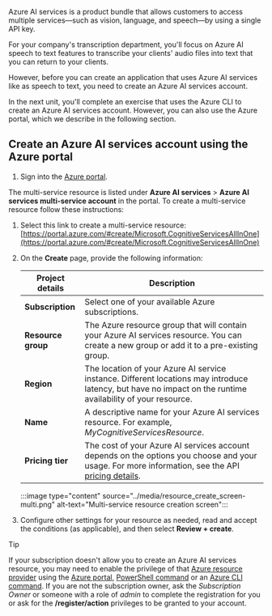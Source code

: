 Azure AI services is a product bundle that allows customers to access multiple services—such as vision, language, and speech—by using a single API key.

For your company's transcription department, you'll focus on Azure AI speech to text features to transcribe your clients' audio files into text that you can return to your clients.

However, before you can create an application that uses Azure AI services like as speech to text, you need to create an Azure AI services account.

In the next unit, you'll complete an exercise that uses the Azure CLI to create an Azure AI services account. However, you can also use the Azure portal, which we describe in the following section.

<a name='create-an-azure-ai-services-account-using-the-azure-portal'></a>

## Create an Azure AI services account using the Azure portal

1. Sign into the [Azure portal](https://portal.azure.com/?azure-portal=true).

The multi-service resource is listed under **Azure AI services** > **Azure AI services multi-service account** in the portal. To create a multi-service resource follow these instructions:
1. Select this link to create a multi-service resource: [https://portal.azure.com/#create/Microsoft.CognitiveServicesAllInOne](https://portal.azure.com/#create/Microsoft.CognitiveServicesAllInOne)

1. On the **Create** page, provide the following information:

    |Project details| Description   |
    |--|--|
    | **Subscription** | Select one of your available Azure subscriptions. |
    | **Resource group** | The Azure resource group that will contain your Azure AI services resource. You can create a new group or add it to a pre-existing group. |
    | **Region** | The location of your Azure AI service instance. Different locations may introduce latency, but have no impact on the runtime availability of your resource. |
    | **Name** | A descriptive name for your Azure AI services resource. For example, *MyCognitiveServicesResource*. |
    | **Pricing tier** | The cost of your Azure AI services account depends on the options you choose and your usage. For more information, see the API [pricing details](https://azure.microsoft.com/pricing/details/cognitive-services/).

    :::image type="content" source="../media/resource_create_screen-multi.png" alt-text="Multi-service resource creation screen":::

1. Configure other settings for your resource as needed, read and accept the conditions (as applicable), and then select **Review + create**.

> [!Tip]
> If your subscription doesn't allow you to create an Azure AI services resource, you may need to enable the privilege of that [Azure resource provider](/azure/azure-resource-manager/management/resource-providers-and-types#register-resource-provider) using the [Azure portal](/azure/azure-resource-manager/management/resource-providers-and-types#azure-portal), [PowerShell command](/azure/azure-resource-manager/management/resource-providers-and-types#azure-powershell) or an [Azure CLI command](/azure/azure-resource-manager/management/resource-providers-and-types#azure-cli). If you are not the subscription owner, ask the *Subscription Owner* or someone with a role of *admin* to complete the registration for you or ask for the **/register/action** privileges to be granted to your account.
